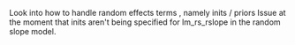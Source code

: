 




Look into how to handle random effects terms , namely inits / priors
Issue at the moment that inits aren't being specified for lm_rs_rslope
in the random slope model. 


